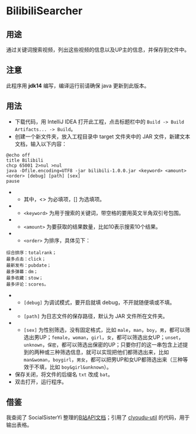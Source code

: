 # BilibiliSearcher

## 用途
通过关键词搜索视频，列出这些视频的信息以及UP主的信息，并保存到文件中。

## 注意
此程序用 **jdk14** 编写，编译运行前请确保 java 更新到此版本。

## 用法
* 下载代码，用 IntelliJ IDEA 打开此工程，点击标题栏中的 `Build -> Build Artifacts... -> Build`。
* 创建一个新文件夹，放入工程目录中 target 文件夹中的 JAR 文件，新建文本文档，输入以下内容：
```
@echo off
title Bilibili
chcp 65001 2>nul >nul
java -Dfile.encoding=UTF8 -jar bilibili-1.0.0.jar <keyword> <amount> <order> [debug] [path] [sex]
pause
```
* * 其中，<> 为必填项，[] 为选填项。  
* * `<keyword>` 为用于搜索的关键词，带空格的要用英文半角双引号包围。  
* * `<amount>` 为要获取的结果数量，比如10表示搜索10个结果。  
* * `<order>` 为排序，具体见下：
```
综合排序：totalrank；
最多点击：click；
最新发布：pubdate；
最多弹幕：dm；
最多收藏：stow；
最多评论：scores。
```
* * `[debug]` 为调试模式，要开启就填 debug，不开就随便填或不填。  
* * `[path]` 为日志文件的保存路径，默认为 JAR 文件所在文件夹。  
* * `[sex]` 为性别筛选，没有固定格式，比如 `male`，`man`，`boy`，`男`，都可以筛选出男UP；`female`，`woman`，`girl`，`女`，都可以筛选出女UP；`unset`，`unknown`，`保密`，都可以筛选出保密的UP；只要你打的这一串包含上述提到的两种或三种筛选信息，就可以实现把他们都筛选出来，比如 `man&woman`，`boygirl`，`男女`，都可以把男UP和女UP都筛选出来（三种等效于不填，比如 `boy&girl&unknown`）。  
* 保存关闭，将文件的后缀名 `txt` 改成 `bat`。
* 双击打开，运行程序。

## 借鉴
我查阅了 SocialSisterYi 整理的[B站API文档](https://github.com/SocialSisterYi/bilibili-API-collect)；引用了 [clyoudu-util](https://github.com/clyoudu/clyoudu-util) 的代码，用于输出表格。
